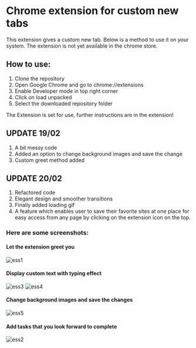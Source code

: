 # Chrome extension for custom new tabs

This extension gives a custom new tab. Below is a method to use it on your system. The extension is not yet available in the chrome store.

## How to use:
1. Clone the repository
2. Open Google Chrome and go to chrome://extensions
3. Enable Developer mode in top right corner
4. Click on load unpacked
5. Select the downloaded repository folder

The Extension is set for use, further instructions are in the extension!

## UPDATE 19/02

1. A bit messy code
2. Added an option to change background images and save the change
3. Custom greet method added

## UPDATE 20/02

1. Refactored code
2. Elegant design and smoother transitions
3. Finally added loading gif
4. A feature which enables user to save their favorite sites at one place for easy access from any page by clicking on the
   extension icon on the top.

### Here are some screenshots:

#### Let the extension greet you
![ess1](https://user-images.githubusercontent.com/45818886/53065983-f1cdbb80-34f3-11e9-9e03-bdab683aec13.png)

#### Display custom text with typing effect
![ess3](https://user-images.githubusercontent.com/45818886/53066000-f85c3300-34f3-11e9-83b2-969bee576e74.png)
![ess4](https://user-images.githubusercontent.com/45818886/53066001-f8f4c980-34f3-11e9-9870-19b1973c43d5.png)

#### Change background images and save the changes
![ess5](https://user-images.githubusercontent.com/45818886/53066143-859f8780-34f4-11e9-8daf-dbfbfa4ac950.png)

#### Add tasks that you look forward to complete
![ess2](https://user-images.githubusercontent.com/45818886/53065999-f85c3300-34f3-11e9-8215-f501924eb72d.png)

